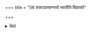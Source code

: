 +++
title = "06 शकटप्रत्याम्नायो भवतीति विज्ञायते"

+++

<details><summary>थिते</summary>

शकटप्रत्याम्नायो भवतीति विज्ञायते ६
</details>
